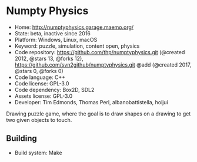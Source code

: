 # Numpty Physics

- Home: http://numptyphysics.garage.maemo.org/
- State: beta, inactive since 2016
- Platform: Windows, Linux, macOS
- Keyword: puzzle, simulation, content open, physics
- Code repository: https://github.com/thp/numptyphysics.git (@created 2012, @stars 13, @forks 12), https://github.com/svn2github/numptyphysics.git @add (@created 2017, @stars 0, @forks 0)
- Code language: C++
- Code license: GPL-3.0
- Code dependency: Box2D, SDL2
- Assets license: GPL-3.0
- Developer: Tim Edmonds, Thomas Perl, albanobattistella, hoijui

Drawing puzzle game, where the goal is to draw shapes on a drawing to get two given objects to touch.

## Building

- Build system: Make
